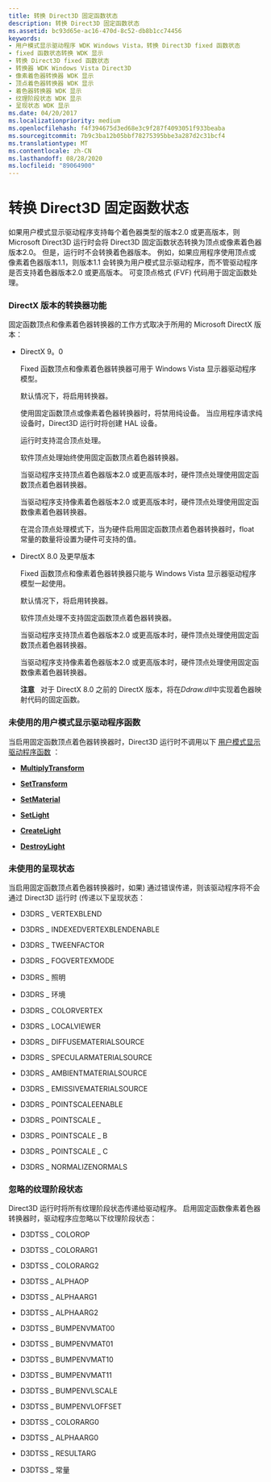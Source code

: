 ```yaml
---
title: 转换 Direct3D 固定函数状态
description: 转换 Direct3D 固定函数状态
ms.assetid: bc93d65e-ac16-470d-8c52-db8b1cc74456
keywords:
- 用户模式显示驱动程序 WDK Windows Vista，转换 Direct3D fixed 函数状态
- fixed 函数状态转换 WDK 显示
- 转换 Direct3D fixed 函数状态
- 转换器 WDK Windows Vista Direct3D
- 像素着色器转换器 WDK 显示
- 顶点着色器转换器 WDK 显示
- 着色器转换器 WDK 显示
- 纹理阶段状态 WDK 显示
- 呈现状态 WDK 显示
ms.date: 04/20/2017
ms.localizationpriority: medium
ms.openlocfilehash: f4f394675d3ed68e3c9f287f4093051f933beaba
ms.sourcegitcommit: 7b9c3ba12b05bbf78275395bbe3a287d2c31bcf4
ms.translationtype: MT
ms.contentlocale: zh-CN
ms.lasthandoff: 08/28/2020
ms.locfileid: "89064900"
---
```

# <a name="converting-the-direct3d-fixed-function-state"></a>转换 Direct3D 固定函数状态


如果用户模式显示驱动程序支持每个着色器类型的版本2.0 或更高版本，则 Microsoft Direct3D 运行时会将 Direct3D 固定函数状态转换为顶点或像素着色器版本2.0。 但是，运行时不会转换着色器版本。 例如，如果应用程序使用顶点或像素着色器版本1.1，则版本1.1 会转换为用户模式显示驱动程序，而不管驱动程序是否支持着色器版本2.0 或更高版本。 可变顶点格式 (FVF) 代码用于固定函数处理。

### <a name="span-idconverter_features_for_directx_versionsspanspan-idconverter_features_for_directx_versionsspanconverter-features-for-directx-versions"></a><span id="converter_features_for_directx_versions"></span><span id="CONVERTER_FEATURES_FOR_DIRECTX_VERSIONS"></span>DirectX 版本的转换器功能

固定函数顶点和像素着色器转换器的工作方式取决于所用的 Microsoft DirectX 版本：

-   DirectX 9。0

    Fixed 函数顶点和像素着色器转换器可用于 Windows Vista 显示器驱动程序模型。

    默认情况下，将启用转换器。

    使用固定函数顶点或像素着色器转换器时，将禁用纯设备。 当应用程序请求纯设备时，Direct3D 运行时将创建 HAL 设备。

    运行时支持混合顶点处理。

    软件顶点处理始终使用固定函数顶点着色器转换器。

    当驱动程序支持顶点着色器版本2.0 或更高版本时，硬件顶点处理使用固定函数顶点着色器转换器。

    当驱动程序支持像素着色器版本2.0 或更高版本时，硬件顶点处理使用固定函数像素着色器转换器。

    在混合顶点处理模式下，当为硬件启用固定函数顶点着色器转换器时，float 常量的数量将设置为硬件可支持的值。

-   DirectX 8.0 及更早版本

    Fixed 函数顶点和像素着色器转换器只能与 Windows Vista 显示器驱动程序模型一起使用。

    默认情况下，将启用转换器。

    软件顶点处理不支持固定函数顶点着色器转换器。

    当驱动程序支持顶点着色器版本2.0 或更高版本时，硬件顶点处理使用固定函数顶点着色器转换器。

    当驱动程序支持像素着色器版本2.0 或更高版本时，硬件顶点处理使用固定函数像素着色器转换器。

    **注意**   对于 DirectX 8.0 之前的 DirectX 版本，将在*Ddraw.dll*中实现着色器映射代码的固定函数。

     

### <a name="span-idunused_user_mode_display_driver_functionsspanspan-idunused_user_mode_display_driver_functionsspanunused-user-mode-display-driver-functions"></a><span id="unused_user_mode_display_driver_functions"></span><span id="UNUSED_USER_MODE_DISPLAY_DRIVER_FUNCTIONS"></span>未使用的用户模式显示驱动程序函数

当启用固定函数顶点着色器转换器时，Direct3D 运行时不调用以下 [用户模式显示驱动程序函数](/windows-hardware/drivers/ddi/index) ：

-   [**MultiplyTransform**](/windows-hardware/drivers/ddi/d3dumddi/nc-d3dumddi-pfnd3dddi_multiplytransform)

-   [**SetTransform**](/windows-hardware/drivers/ddi/d3dumddi/nc-d3dumddi-pfnd3dddi_settransform)

-   [**SetMaterial**](/windows-hardware/drivers/ddi/d3dumddi/nc-d3dumddi-pfnd3dddi_setmaterial)

-   [**SetLight**](/windows-hardware/drivers/ddi/d3dumddi/nc-d3dumddi-pfnd3dddi_setlight)

-   [**CreateLight**](/windows-hardware/drivers/ddi/d3dumddi/nc-d3dumddi-pfnd3dddi_createlight)

-   [**DestroyLight**](/windows-hardware/drivers/ddi/d3dumddi/nc-d3dumddi-pfnd3dddi_destroylight)

### <a name="span-idunused_render_statesspanspan-idunused_render_statesspanunused-render-states"></a><span id="unused_render_states"></span><span id="UNUSED_RENDER_STATES"></span>未使用的呈现状态

当启用固定函数顶点着色器转换器时，如果) 通过错误传递，则该驱动程序将不会通过 Direct3D 运行时 (传递以下呈现状态：

-   D3DRS \_ VERTEXBLEND

-   D3DRS \_ INDEXEDVERTEXBLENDENABLE

-   D3DRS \_ TWEENFACTOR

-   D3DRS \_ FOGVERTEXMODE

-   D3DRS \_ 照明

-   D3DRS \_ 环境

-   D3DRS \_ COLORVERTEX

-   D3DRS \_ LOCALVIEWER

-   D3DRS \_ DIFFUSEMATERIALSOURCE

-   D3DRS \_ SPECULARMATERIALSOURCE

-   D3DRS \_ AMBIENTMATERIALSOURCE

-   D3DRS \_ EMISSIVEMATERIALSOURCE

-   D3DRS \_ POINTSCALEENABLE

-   D3DRS \_ POINTSCALE \_

-   D3DRS \_ POINTSCALE \_ B

-   D3DRS \_ POINTSCALE \_ C

-   D3DRS \_ NORMALIZENORMALS

### <a name="span-idignored_texture_stage_statesspanspan-idignored_texture_stage_statesspanignored-texture-stage-states"></a><span id="ignored_texture_stage_states"></span><span id="IGNORED_TEXTURE_STAGE_STATES"></span>忽略的纹理阶段状态

Direct3D 运行时将所有纹理阶段状态传递给驱动程序。 启用固定函数像素着色器转换器时，驱动程序应忽略以下纹理阶段状态：

-   D3DTSS \_ COLOROP

-   D3DTSS \_ COLORARG1

-   D3DTSS \_ COLORARG2

-   D3DTSS \_ ALPHAOP

-   D3DTSS \_ ALPHAARG1

-   D3DTSS \_ ALPHAARG2

-   D3DTSS \_ BUMPENVMAT00

-   D3DTSS \_ BUMPENVMAT01

-   D3DTSS \_ BUMPENVMAT10

-   D3DTSS \_ BUMPENVMAT11

-   D3DTSS \_ BUMPENVLSCALE

-   D3DTSS \_ BUMPENVLOFFSET

-   D3DTSS \_ COLORARG0

-   D3DTSS \_ ALPHAARG0

-   D3DTSS \_ RESULTARG

-   D3DTSS \_ 常量

 


